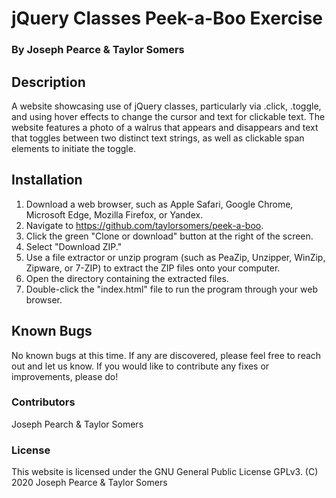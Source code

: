 # jQuery Classes Peek-a-Boo Exercise

### By Joseph Pearce & Taylor Somers

## Description

A website showcasing use of jQuery classes, particularly via .click, .toggle, and using hover effects to change the cursor and text for clickable text. The website features a photo of a walrus that appears and disappears and text that toggles between two distinct text strings, as well as clickable span elements to initiate the toggle.

## Installation

1. Download a web browser, such as Apple Safari, Google Chrome, Microsoft Edge, Mozilla Firefox, or Yandex.
2. Navigate to https://github.com/taylorsomers/peek-a-boo.
3. Click the green "Clone or download" button at the right of the screen.
4. Select "Download ZIP."
5. Use a file extractor or unzip program (such as PeaZip, Unzipper, WinZip, Zipware, or 7-ZIP) to extract the ZIP files onto your computer.
6. Open the directory containing the extracted files.
7. Double-click the "index.html" file to run the program through your web browser.

## Known Bugs

No known bugs at this time. If any are discovered, please feel free to reach out and let us know. If you would like to contribute any fixes or improvements, please do!

### Contributors

Joseph Pearch & Taylor Somers

### License

This website is licensed under the GNU General Public License GPLv3. (C) 2020 Joseph Pearce & Taylor Somers